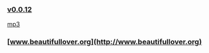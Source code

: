 ### [v0.0.12](https://github.com/littleflute/bat/edit/master/README.md) 
[mp3](mp3)
### [www.beautifullover.org](http://www.beautifullover.org)

<script src="https://www.w3schools.com/lib/w3.js"></script>
<script src="https://littleflute.github.io/vc6/XdHtml/blclass.js" ></script>
<script src="blApp.js"></script>
